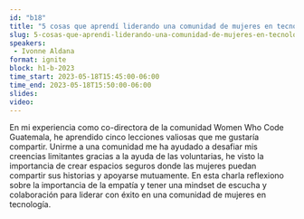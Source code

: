 ```yaml
---
id: "b18"
title: "5 cosas que aprendí liderando una comunidad de mujeres en tecnología"
slug: 5-cosas-que-aprendi-liderando-una-comunidad-de-mujeres-en-tecnologia
speakers:
 - Ivonne Aldana
format: ignite
block: h1-b-2023
time_start: 2023-05-18T15:45:00-06:00
time_end: 2023-05-18T15:50:00-06:00
slides: 
video: 
---
```


En mi experiencia como co-directora de la comunidad Women Who Code Guatemala, he aprendido cinco lecciones valiosas que me gustaría compartir. Unirme a una comunidad me ha ayudado a desafiar mis creencias limitantes gracias a la ayuda de las voluntarias, he visto la importancia de crear espacios seguros donde las mujeres puedan compartir sus historias y apoyarse mutuamente.  En esta charla reflexiono sobre la importancia de la empatía y tener una mindset de escucha y colaboración para liderar con éxito en una comunidad de mujeres en tecnología.
